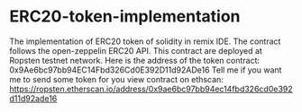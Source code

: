 # ERC20-token-implementation

The implementation of ERC20 token of solidity in remix IDE. The contract follows the open-zeppelin ERC20 API.
This contract are deployed at Ropsten testnet network.
Here is the address of the token contract: 0x9Ae6bc97bb94EC14Fbd326Cd0E392D11d92ADe16
Tell me if you want me to send some token for you
view contract on ethscan: https://ropsten.etherscan.io/address/0x9ae6bc97bb94ec14fbd326cd0e392d11d92ade16
